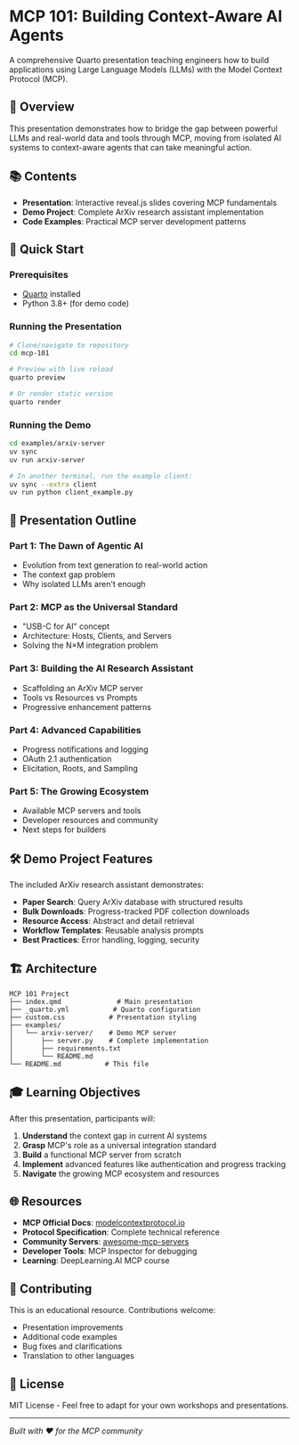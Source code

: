 # MCP 101: Building Context-Aware AI Agents

A comprehensive Quarto presentation teaching engineers how to build applications using Large Language Models (LLMs) with the Model Context Protocol (MCP).

## 🎯 Overview

This presentation demonstrates how to bridge the gap between powerful LLMs and real-world data and tools through MCP, moving from isolated AI systems to context-aware agents that can take meaningful action.

## 📚 Contents

- **Presentation**: Interactive reveal.js slides covering MCP fundamentals
- **Demo Project**: Complete ArXiv research assistant implementation
- **Code Examples**: Practical MCP server development patterns

## 🚀 Quick Start

### Prerequisites
- [Quarto](https://quarto.org/docs/get-started/) installed
- Python 3.8+ (for demo code)

### Running the Presentation

```bash
# Clone/navigate to repository
cd mcp-101

# Preview with live reload
quarto preview

# Or render static version
quarto render
```

### Running the Demo

```bash
cd examples/arxiv-server
uv sync
uv run arxiv-server

# In another terminal, run the example client:
uv sync --extra client
uv run python client_example.py
```

## 📖 Presentation Outline

### Part 1: The Dawn of Agentic AI
- Evolution from text generation to real-world action
- The context gap problem
- Why isolated LLMs aren't enough

### Part 2: MCP as the Universal Standard  
- "USB-C for AI" concept
- Architecture: Hosts, Clients, and Servers
- Solving the N×M integration problem

### Part 3: Building the AI Research Assistant
- Scaffolding an ArXiv MCP server
- Tools vs Resources vs Prompts
- Progressive enhancement patterns

### Part 4: Advanced Capabilities
- Progress notifications and logging
- OAuth 2.1 authentication
- Elicitation, Roots, and Sampling

### Part 5: The Growing Ecosystem
- Available MCP servers and tools
- Developer resources and community
- Next steps for builders

## 🛠️ Demo Project Features

The included ArXiv research assistant demonstrates:

- **Paper Search**: Query ArXiv database with structured results
- **Bulk Downloads**: Progress-tracked PDF collection downloads  
- **Resource Access**: Abstract and detail retrieval
- **Workflow Templates**: Reusable analysis prompts
- **Best Practices**: Error handling, logging, security

## 🏗️ Architecture

```
MCP 101 Project
├── index.qmd              # Main presentation
├── _quarto.yml           # Quarto configuration  
├── custom.css           # Presentation styling
├── examples/
│   └── arxiv-server/    # Demo MCP server
│       ├── server.py    # Complete implementation
│       ├── requirements.txt
│       └── README.md
└── README.md           # This file
```

## 🎓 Learning Objectives

After this presentation, participants will:

1. **Understand** the context gap in current AI systems
2. **Grasp** MCP's role as a universal integration standard
3. **Build** a functional MCP server from scratch
4. **Implement** advanced features like authentication and progress tracking
5. **Navigate** the growing MCP ecosystem and resources

## 🌐 Resources

- **MCP Official Docs**: [modelcontextprotocol.io](https://modelcontextprotocol.io)
- **Protocol Specification**: Complete technical reference
- **Community Servers**: [awesome-mcp-servers](https://github.com/punkpeye/awesome-mcp-servers)
- **Developer Tools**: MCP Inspector for debugging
- **Learning**: DeepLearning.AI MCP course

## 🤝 Contributing

This is an educational resource. Contributions welcome:

- Presentation improvements
- Additional code examples  
- Bug fixes and clarifications
- Translation to other languages

## 📄 License

MIT License - Feel free to adapt for your own workshops and presentations.

---

*Built with ❤️ for the MCP community*
